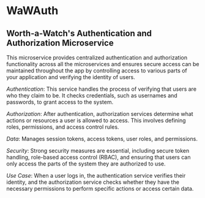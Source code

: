 # WaWAuth
## Worth-a-Watch's Authentication and Authorization Microservice

This microservice provides centralized authentication and authorization functionality across all the microservices and ensures secure access can be maintained throughout the app by controlling access to various parts of your application and verifying the identity of users.

*Authentication*: This service handles the process of verifying that users are who they claim to be. It checks credentials, such as usernames and passwords, to grant access to the system.


*Authorization*: After authentication, authorization services determine what actions or resources a user is allowed to access. This involves defining roles, permissions, and access control rules.


*Data*: Manages session tokens, access tokens, user roles, and permissions.


*Security*: Strong security measures are essential, including secure token handling, role-based access control (RBAC), and ensuring that users can only access the parts of the system they are authorized to use.


*Use Case*: When a user logs in, the authentication service verifies their identity, and the authorization service checks whether they have the necessary permissions to perform specific actions or access certain data.

